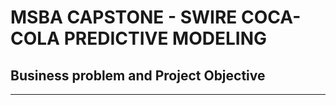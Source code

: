 # MSBA CAPSTONE - SWIRE COCA-COLA PREDICTIVE MODELING

## Business problem and Project Objective
--------------
